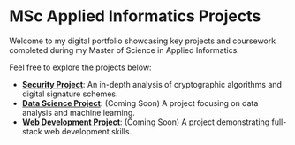 # MSc Applied Informatics Projects

Welcome to my digital portfolio showcasing key projects and coursework completed during my Master of Science in Applied Informatics.

Feel free to explore the projects below:

- **[Security Project](Security/README.md)**: An in-depth analysis of cryptographic algorithms and digital signature schemes.
- **[Data Science Project](DataScience/README.md)**: (Coming Soon) A project focusing on data analysis and machine learning.
- **[Web Development Project](WebDevelopment/index.html)**: (Coming Soon) A project demonstrating full-stack web development skills.
